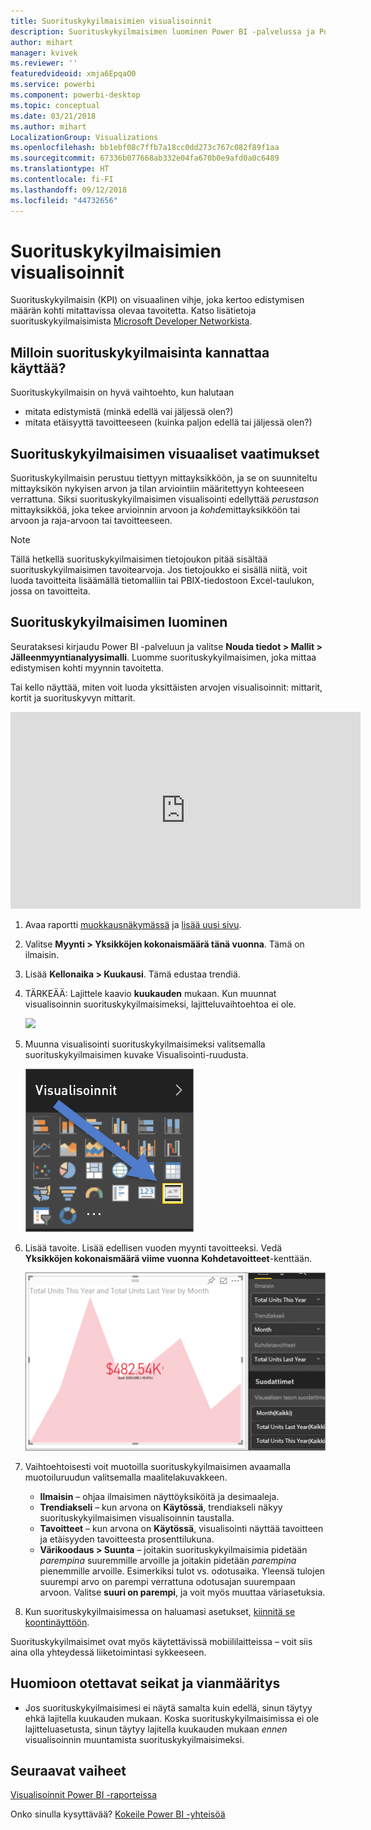 ```yaml
---
title: Suorituskykyilmaisimien visualisoinnit
description: Suorituskykyilmaisimen luominen Power BI -palvelussa ja Power BI Desktopissa
author: mihart
manager: kvivek
ms.reviewer: ''
featuredvideoid: xmja6EpqaO0
ms.service: powerbi
ms.component: powerbi-desktop
ms.topic: conceptual
ms.date: 03/21/2018
ms.author: mihart
LocalizationGroup: Visualizations
ms.openlocfilehash: bb1ebf08c7ffb7a18cc0dd273c767c082f89f1aa
ms.sourcegitcommit: 67336b077668ab332e04fa670b0e9afd0a0c6489
ms.translationtype: HT
ms.contentlocale: fi-FI
ms.lasthandoff: 09/12/2018
ms.locfileid: "44732656"
---
```

# <a name="kpi-visuals"></a>Suorituskykyilmaisimien visualisoinnit
Suorituskykyilmaisin (KPI) on visuaalinen vihje, joka kertoo edistymisen määrän kohti mitattavissa olevaa tavoitetta. Katso lisätietoja suorituskykyilmaisimista [Microsoft Developer Networkista](https://msdn.microsoft.com/library/hh272050).

## <a name="when-to-use-a-kpi"></a>Milloin suorituskykyilmaisinta kannattaa käyttää?
Suorituskykyilmaisin on hyvä vaihtoehto, kun halutaan

* mitata edistymistä (minkä edellä vai jäljessä olen?)
* mitata etäisyyttä tavoitteeseen (kuinka paljon edellä tai jäljessä olen?)   

## <a name="kpi-visual-requirements"></a>Suorituskykyilmaisimen visuaaliset vaatimukset
Suorituskykyilmaisin perustuu tiettyyn mittayksikköön, ja se on suunniteltu mittayksikön nykyisen arvon ja tilan arviointiin määritettyyn kohteeseen verrattuna. Siksi suorituskykyilmaisimen visualisointi edellyttää *perustason* mittayksikköä, joka tekee arvioinnin arvoon ja *kohde*mittayksikköön tai arvoon ja raja-arvoon tai tavoitteeseen.

> [!NOTE]
> Tällä hetkellä suorituskykyilmaisimen tietojoukon pitää sisältää suorituskykyilmaisimen tavoitearvoja. Jos tietojoukko ei sisällä niitä, voit luoda tavoitteita lisäämällä tietomalliin tai PBIX-tiedostoon Excel-taulukon, jossa on tavoitteita.
> 
> 

## <a name="how-to-create-a-kpi"></a>Suorituskykyilmaisimen luominen
Seurataksesi kirjaudu Power BI -palveluun ja valitse **Nouda tiedot > Mallit > Jälleenmyyntianalyysimalli**. Luomme suorituskykyilmaisimen, joka mittaa edistymisen kohti myynnin tavoitetta.

Tai kello näyttää, miten voit luoda yksittäisten arvojen visualisoinnit: mittarit, kortit ja suorituskyvyn mittarit.

<iframe width="560" height="315" src="https://www.youtube.com/embed/xmja6EpqaO0?list=PL1N57mwBHtN0JFoKSR0n-tBkUJHeMP2cP" frameborder="0" allowfullscreen></iframe>

1. Avaa raportti [muokkausnäkymässä](../service-reading-view-and-editing-view.md) ja [lisää uusi sivu](../power-bi-report-add-page.md).    
2. Valitse **Myynti > Yksikköjen kokonaismäärä tänä vuonna**.  Tämä on ilmaisin.
3. Lisää **Kellonaika > Kuukausi**.  Tämä edustaa trendiä.
4. TÄRKEÄÄ: Lajittele kaavio **kuukauden** mukaan. Kun muunnat visualisoinnin suorituskykyilmaisimeksi, lajitteluvaihtoehtoa ei ole.

    ![](media/power-bi-visualization-kpi/power-bi-sort-by-month.png)
5. Muunna visualisointi suorituskykyilmaisimeksi valitsemalla suorituskykyilmaisimen kuvake Visualisointi-ruudusta.
   
    ![](media/power-bi-visualization-kpi/power-bi-kpi-icon.png)
6. Lisää tavoite. Lisää edellisen vuoden myynti tavoitteeksi. Vedä **Yksikköjen kokonaismäärä viime vuonna** **Kohdetavoitteet**-kenttään.
   
    ![](media/power-bi-visualization-kpi/power-bi-kpi.png)
7. Vaihtoehtoisesti voit muotoilla suorituskykyilmaisimen avaamalla muotoiluruudun valitsemalla maalitelakuvakkeen.
   
   * **Ilmaisin** – ohjaa ilmaisimen näyttöyksiköitä ja desimaaleja.
   * **Trendiakseli** – kun arvona on **Käytössä**, trendiakseli näkyy suorituskykyilmaisimen visualisoinnin taustalla.  
   * **Tavoitteet** – kun arvona on **Käytössä**, visualisointi näyttää tavoitteen ja etäisyyden tavoitteesta prosenttilukuna.
   * **Värikoodaus > Suunta** – joitakin suorituskykyilmaisimia pidetään *parempina* suuremmille arvoille ja joitakin pidetään *parempina* pienemmille arvoille. Esimerkiksi tulot vs. odotusaika. Yleensä tulojen suurempi arvo on parempi verrattuna odotusajan suurempaan arvoon. Valitse **suuri on parempi**, ja voit myös muuttaa väriasetuksia.

1. Kun suorituskykyilmaisimessa on haluamasi asetukset, [kiinnitä se koontinäyttöön](../service-dashboard-pin-tile-from-report.md).

Suorituskykyilmaisimet ovat myös käytettävissä mobiililaitteissa – voit siis aina olla yhteydessä liiketoimintasi sykkeeseen.

## <a name="considerations-and-troubleshooting"></a>Huomioon otettavat seikat ja vianmääritys
* Jos suorituskykyilmaisimesi ei näytä samalta kuin edellä, sinun täytyy ehkä lajitella kuukauden mukaan. Koska suorituskykyilmaisimissa ei ole lajitteluasetusta, sinun täytyy lajitella kuukauden mukaan *ennen* visualisoinnin muuntamista suorituskykyilmaisimeksi.

## <a name="next-steps"></a>Seuraavat vaiheet

[Visualisoinnit Power BI -raporteissa](power-bi-report-visualizations.md)

Onko sinulla kysyttävää? [Kokeile Power BI -yhteisöä](http://community.powerbi.com/)

